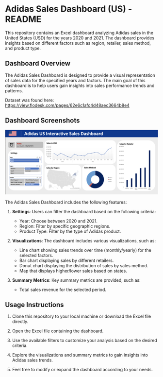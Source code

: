 # Adidas Sales Dashboard (US) - README

This repository contains an Excel dashboard analyzing Adidas sales in the United States (USD) for the years 2020 and 2021. The dashboard provides insights based on different factors such as region, retailer, sales method, and product type.

## Dashboard Overview

The Adidas Sales Dashboard is designed to provide a visual representation of sales data for the specified years and factors. The main goal of this dashboard is to help users gain insights into sales performance trends and patterns.

Dataset was found here: https://view.flodesk.com/pages/62e6c1afc4d48aec3664b8e4

## Dashboard Screenshots

![alt text](https://github.com/rpatangay00/DataAnalyticsProjects/blob/34ee4e3ddbef05f7f4b1348ce9bd77e163736f03/AdidasSalesUSADashboard/Screenshot%202023-08-23%20at%204.36.42%20PM.png)

The Adidas Sales Dashboard includes the following features:

1. **Settings**: Users can filter the dashboard based on the following criteria:
   - Year: Choose between 2020 and 2021.
   - Region: Filter by specific geographic regions.
   - Product Type: Filter by the type of Adidas product.

2. **Visualizations**: The dashboard includes various visualizations, such as:
   - Line chart showing sales trends over time (monthly/yearly) for the selected factors.
   - Bar chart displaying sales by different retailers.
   - Donut chart displaying the distribution of sales by sales method.
   - Map that displays higher/lower sales based on states.

3. **Summary Metrics**: Key summary metrics are provided, such as:
   - Total sales revenue for the selected period.

## Usage Instructions

1. Clone this repository to your local machine or download the Excel file directly.

2. Open the Excel file containing the dashboard.

3. Use the available filters to customize your analysis based on the desired criteria.

4. Explore the visualizations and summary metrics to gain insights into Adidas sales trends.

5. Feel free to modify or expand the dashboard according to your needs.

